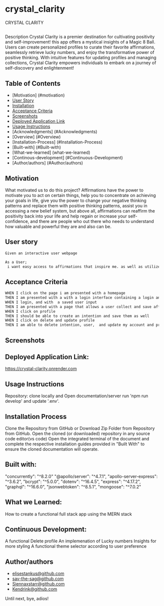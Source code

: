 # crystal_clarity
CRYSTAL CLARITY

##
Description
 Crystal Clarity is a premier destination for cultivating positivity and self-improvement! this app offers a mystical insights of a Magic 8 Ball. Users can create personalized profiles to curate their favorite affirmations, seamlessly retrieve lucky numbers, and enjoy the transformative power of positive thinking. With intuitive features for updating profiles and managing collections, Crystal Clarity empowers individuals to embark on a journey of self-discovery and enlightenment!

##
## Table of Contents
* [Motivation] (#motivation)
* [User Story](#user-story)
* [Installation](#installation)
* [Acceptance Criteria](#acceptance-criteria)
* [Screenshots](#screenshots)
* [Deployed Application Link](#Deployed-Application-Link)
* [Usage Instructions](#usage-instructions) 
* [Acknowledgments] (#Acknowledgments)
* [Overview] (#Overview)
* [Installation-Process] (#Installation-Process)
* [Built-with] (#Built-with)
* [What-we-learned] (what-we-learned)
* [Continous-development] (#Continuous-Development)
* [Author/authors] (#Author/authors)


## Motivation
What motivated us to do this project? 
Affirmations have the power to motivate you to act on certain things, help you to concentrate on achieving your goals in life, give you the power to change your negative thinking patterns and replace them with positive thinking patterns, assist you in accessing a new belief system, but above all, affirmations can reaffirm the positivity back into your life and help regain or increase your self-confidence, and there are people who out there who needs to understand how valuable and powerful they are and also can be.  




## User story 
```md
Given an interactive user webpage

As a User;
 i want easy access to affirmations that inspire me. as well as utilize the aesthetic and creativity with using a magical crystal to generate affirmations, also enter a user specific information to retrieve lucky numbers and save your favorites to a collection.
```


 ## Acceptance Criteria
 ```md
WHEN I click on the page i am presented with a homepage
THEN I am presented with a with a login interface containing a login and sign up, to input user information as a well as about the application
WHEN I login, and with  a saved user input
THEN I am presented with a page that allows a user collect and save affirmations,  with a profile section  included 
WHEN I click on profile
THEN I should be able to create an intention and save them as well 
WHEN I click on delete and update profile 
THEN I am able to delete intention, user,  and update my account and profile
```


## Screenshots









## Deployed Application Link:
 https://crystal-clarity.onrender.com








## Usage Instructions
Repository: clone locally and  Open documentation/server run 'npm run develop' and update '.env'.

 










## Installation Process
Clone the Repository from GitHub or Download Zip Folder from Repository from GitHub.
Open the cloned (or downloaded) repository in any source code editor(vs code)
Open the integrated terminal of the document and complete the respective installation guides provided in "Built With" to ensure the cloned documentation will operate.

## Built with:
"concurrently": "^8.2.0"
"@apollo/server": "^4.7.1",
"apollo-server-express": "^3.6.2",
"bcrypt": "^5.0.0",
"dotenv": "^16.4.5",
"express": "^4.17.2",
"graphql": "^16.6.0",
"jsonwebtoken": "^8.5.1",
"mongoose": "^7.0.2"





## What we Learned:
How to create a functional full stack app using the MERN stack








## Continuous Development:
A functional Delete profile 
An implemenation of Lucky numbers 
Insights for more styling 
A functional theme selector according to user preference 




## Author/authors
* elisestankus@github.com
* sav-the-sag@github.com
* Siennaxstarr@github.com
* Kendrink@github.com 





Until next, bye, adios!

